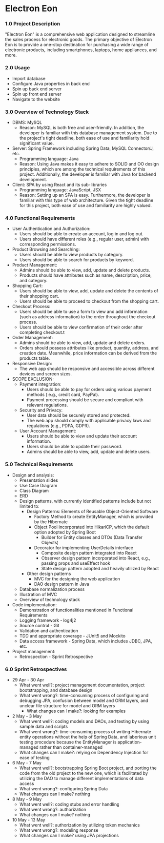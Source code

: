 # Electron Eon

### 1.0 Project Description

"Electron Eon" is a comprehensive web application designed to streamline the
sales process for electronic goods. The primary objective of Electron Eon is to
provide a one-stop destination for purchasing a wide range of electronic
products, including smartphones, laptops, home appliances, and more.

### 2.0 Usage

* Import database
* Configure Java properties in back end
* Spin up back end server
* Spin up front end server
* Navigate to the website

### 3.0 Overview of Technology Stack

* DBMS: MySQL
    * Reason: MySQL is both free and user-friendly. In addition, the developer
      is familiar with this database management system. Due to the project's
      tight deadline, both ease of use and familiarity hold significant value.
* Server: Spring Framework including Spring Data, MySQL Connector/J, etc.
    * Programming language: Java
    * Reason: Using Java makes it easy to adhere to SOLID and OO design
      principles, which are among the technical requirements of this project.
      Additionally, the developer is familiar with Java for backend
      development.
* Client: SPA by using React and its sub-libraries
    * Programming language: JavaScript, JSX
    * Reason: Setting up an SPA is easy. Furthermore, the developer is familiar
      with this type of web architecture. Given the tight deadline for this
      project, both ease of use and familiarity are highly valued.

### 4.0 Functional Requirements

* User Authentication and Authorization:
    * Users should be able to create an account, log in and log out.
    * Users should have different roles (e.g., regular user, admin) with
      corresponding permissions.
* Product Browsing and Searching:
    * Users should be able to view products by category.
    * Users should be able to search for products by keyword.
* Product Management:
    * Admins should be able to view, add, update and delete products.
    * Products should have attributes such as name, description, price, and
      category.
* Shopping Cart:
    * Users should be able to view, add, update and delete the contents of their
      shopping cart.
    * Users should be able to proceed to checkout from the shopping cart.
* Checkout Process:
    * Users should be able to use a form to view and add information (such as
      address information) to the order throughout the checkout process.
    * Users should be able to view confirmation of their order after completing
      checkout.t
* Order Management:
    * Admins should be able to view, add, update and delete orders.
    * Orders should possess attributes like product, quantity, address, and
      creation date. Meanwhile, price information can be derived from the
      products table.
* Responsive Design:
    * The web app should be responsive and accessible across different devices
      and screen sizes.
* SCOPE EXCLUSION:
    * Payment integration:
        * Users should be able to pay for orders using various payment methods (
          e.g., credit card, PayPal).
        * Payment processing should be secure and compliant with relevant
          regulations.
    * Security and Privacy:
        * User data should be securely stored and protected.
        * The web app should comply with applicable privacy laws and
          regulations (e.g., PDPA, GDPR).
    * User Account Management:
        * Users should be able to view and update their account information.
        * Users should be able to update their password.
        * Admins should be able to view, add, update and delete users.

### 5.0 Technical Requirements

* Design and analysis:
    * Presentation slides
    * Use Case Diagram
    * Class Diagram
    * ERD
    * Design patterns, with currently identified patterns include but not
      limited to:
        * Design Patterns: Elements of Reusable Object-Oriented Software
            * Factory Method to create EntityManager, which is provided by the
              Hibernate
            * Object Pool incorporated into HikariCP, which the default
              option adopted by Spring Boot
                * Builder for Entity classes and DTOs (Data Transfer Objects)
            * Decorator for implementing UserDetails interface
                * Composite design pattern integrated into React
                * Observer design pattern incorporated into React, e.g., passing
                  props and useEffect hook
                * State design pattern adopted and heavily utilized by React
        * Other design patterns
            * MVC for the designing the web application
            * DAO design pattern in Java
    * Database normalization process
    * Illustration of MVC
    * Overview of technology stack
* Code implementation:
    * Demonstration of functionalities mentioned in Functional Requirements
    * Logging framework - log4j2
    * Source control - Git
    * Validation and authentication
    * TDD and appropriate coverage - JUnit5 and Mockito
    * Data access framework - Spring Data, which includes JDBC, JPA, etc.
* Project management:
    * Retrospection - Sprint Retrospective

### 6.0 Sprint Retrospectives

* 29 Apr - 30 Apr
    * What went well?: project management documentation, project bootstrapping,
      and database design
    * What went wrong?: time-consuming process of configuring and debugging
      JPA, confusion between model and ORM layers, and unclear file structure
      for model and ORM layers
        * What changes can I make?: looking for examples
* 2 May - 3 May
    * What went well?: coding models and DAOs, and testing by using sample
      data and scripts
    * What went wrong?: time-consuming process of writing Hibernate entity
      operations without the help of Spring Data, and laborious unit testing
      procedure because the EntityManager is application-managed rather than
      container-managed
    * What changes can I make?: relying on Dependency Injection for ease of
      testing
* 6 May - 7 May
    * What went well?: bootstrapping Spring Boot project, and porting the
      code from the old project to the new one, which is facilitated by
      utilizing the DAO to manage different implementations of data access
    * What went wrong?: configuring Spring Data
    * What changes can I make? nothing
* 8 May - 9 May
    * What went well?: coding stubs and error handling
    * What went wrong?: authorization
    * What changes can I make? nothing
* 10 May - 13 May
    * What went well?: authorization by utilizing token mechanics
    * What went wrong?: modeling response
    * What changes can I make? using JPA projections
